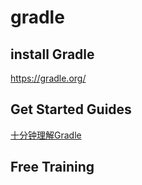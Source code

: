 # gradle

## install Gradle
https://gradle.org/

## Get Started Guides

[十分钟理解Gradle](https://www.cnblogs.com/Bonker/p/5619458.html)

## Free Training


